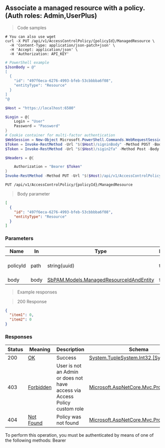 
## Associate a managed resource with a policy. (Auth roles: Admin,UserPlus)

<a id="opIdAddMultipleManagedResourcesToPolicy"></a>

> Code samples

```shell
# You can also use wget
curl -X PUT /api/v1/AccessControlPolicy/{policyId}/ManagedResource \
  -H 'Content-Type: application/json-patch+json' \
  -H 'Accept: application/json' \
  -H 'Authorization: API_KEY'

```

```powershell
# PowerShell example
$JsonBody = @"
[
  {
    "id": "497f6eca-6276-4993-bfeb-53cbbbba6f08",
    "entityType": "Resource"
  }
]
"@

$Host = "https://localhost:6500"

$Login = @{
    Login = "User"
    Password = "Password"
}
# Cookie container for multi-factor authentication
$WebSession = New-Object Microsoft.PowerShell.Commands.WebRequestSession
$Token = Invoke-RestMethod -Url "$($Host)/signinBody" -Method POST -Body (ConvertTo-Json $Login) -WebRequestSession $WebSession
$Token = Invoke-RestMethod -Url "$($Host)/sigin2fa" -Method Post -Body $MfaCode -Headers @{Authorization: "Bearer $Token"} -WebRequestSession $WebSession

$Headers = @{

    Authorization = "Bearer $Token"
}
Invoke-RestMethod -Method PUT -Url "$($Host)/api/v1/AccessControlPolicy/{policyId}/ManagedResource" -ContentType "application/json-patch+json" -Body $JsonBody -Headers $Headers
```

`PUT /api/v1/AccessControlPolicy/{policyId}/ManagedResource`

> Body parameter

```json
[
  {
    "id": "497f6eca-6276-4993-bfeb-53cbbbba6f08",
    "entityType": "Resource"
  }
]
```

<h3 id="associate-a-managed-resource-with-a-policy.-(auth-roles:-admin,userplus)-parameters">Parameters</h3>

|Name|In|Type|Required|Description|
|---|---|---|---|---|
|policyId|path|string(uuid)|true|Access control policy id|
|body|body|[SbPAM.Models.ManagedResourceIdAndEntity](../Models/sbpam.models.managedresourceidandentity.md)|false|none|

> Example responses

> 200 Response

```json
{
  "item1": 0,
  "item2": 0
}
```

<h3 id="associate-a-managed-resource-with-a-policy.-(auth-roles:-admin,userplus)-responses">Responses</h3>

|Status|Meaning|Description|Schema|
|---|---|---|---|
|200|[OK](https://tools.ietf.org/html/rfc7231#section-6.3.1)|Success|[System.TupleSystem.Int32,[System.Int32]](../Models/system.tuplesystem.int32,_system.int32.md)|
|403|[Forbidden](https://tools.ietf.org/html/rfc7231#section-6.5.3)|User is not an Admin or does not have access via Access Policy custom role|[Microsoft.AspNetCore.Mvc.ProblemDetails](../Models/microsoft.aspnetcore.mvc.problemdetails.md)|
|404|[Not Found](https://tools.ietf.org/html/rfc7231#section-6.5.4)|Policy was not found|[Microsoft.AspNetCore.Mvc.ProblemDetails](../Models/microsoft.aspnetcore.mvc.problemdetails.md)|

<aside class="warning">
To perform this operation, you must be authenticated by means of one of the following methods:
Bearer
</aside>


